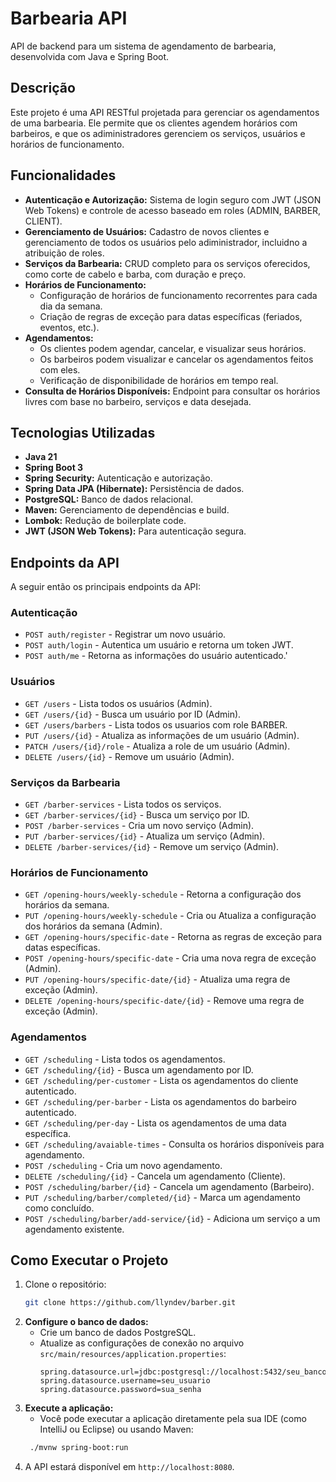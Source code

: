 # Barbearia API

API de backend para um sistema de agendamento de barbearia, desenvolvida com Java e Spring Boot.

## Descrição

Este projeto é uma API RESTful projetada para gerenciar os agendamentos de uma barbearia. Ele permite que os clientes agendem horários com barbeiros, e que os adiministradores gerenciem os serviços, usuários e horários de funcionamento.

## Funcionalidades

* **Autenticação e Autorização:** Sistema de login seguro com JWT (JSON Web Tokens) e controle de acesso baseado em roles (ADMIN, BARBER, CLIENT).
* **Gerenciamento de Usuários:** Cadastro de novos clientes e gerenciamento de todos os usuários pelo adiministrador, incluidno a atribuição de roles.
* **Serviços da Barbearia:** CRUD completo para os serviços oferecidos, como corte de cabelo e barba, com duração e preço.
* **Horários de Funcionamento:** 
  * Configuração de horários de funcionamento recorrentes para cada dia da semana.
  * Criação de regras de exceção para datas específicas (feriados, eventos, etc.).
* **Agendamentos:**
  * Os clientes podem agendar, cancelar, e visualizar seus horários.
  * Os barbeiros podem visualizar e cancelar os agendamentos feitos com eles.
  * Verificação de disponibilidade de horários em tempo real.
* **Consulta de Horários Disponíveis:** Endpoint para consultar os horários livres com base no barbeiro, serviços e data desejada.

## Tecnologias Utilizadas

* **Java 21**
* **Spring Boot 3**
* **Spring Security:** Autenticação e autorização.
* **Spring Data JPA (Hibernate):** Persistência de dados.
* **PostgreSQL:** Banco de dados relacional.
* **Maven:** Gerenciamento de dependências e build.
* **Lombok:** Redução de boilerplate code.
* **JWT (JSON Web Tokens):** Para autenticação segura.

## Endpoints da API

A seguir então os principais endpoints da API:

### Autenticação

* `POST auth/register` - Registrar um novo usuário.
* `POST auth/login` - Autentica um usuário e retorna um token JWT.
* `POST auth/me` - Retorna as informações do usuário autenticado.'

### Usuários

* `GET /users` - Lista todos os usuários (Admin).
* `GET /users/{id}` - Busca um usuário por ID (Admin).
* `GET /users/barbers` - Lista todos os usuarios com role BARBER.
* `PUT /users/{id}` - Atualiza as informações de um usuário (Admin).
* `PATCH /users/{id}/role` - Atualiza a role de um usuário (Admin).
* `DELETE /users/{id}` - Remove um usuário (Admin).

### Serviços da Barbearia

* `GET /barber-services` - Lista todos os serviços.
* `GET /barber-services/{id}` - Busca um serviço por ID.
* `POST /barber-services` - Cria um novo serviço (Admin).
* `PUT /barber-services/{id}` - Atualiza um serviço (Admin).
* `DELETE /barber-services/{id}` - Remove um serviço (Admin).

### Horários de Funcionamento

* `GET /opening-hours/weekly-schedule` - Retorna a configuração dos horários da semana.
* `PUT /opening-hours/weekly-schedule` - Cria ou Atualiza a configuração dos horários da semana (Admin).
* `GET /opening-hours/specific-date` - Retorna as regras de exceção para datas específicas.
* `POST /opening-hours/specific-date` - Cria uma nova regra de exceção (Admin).
* `PUT /opening-hours/specific-date/{id}` - Atualiza uma regra de exceção (Admin).
* `DELETE /opening-hours/specific-date/{id}` - Remove uma regra de exceção (Admin).

### Agendamentos

* `GET /scheduling` - Lista todos os agendamentos.
* `GET /scheduling/{id}` - Busca um agendamento por ID.
* `GET /scheduling/per-customer` - Lista os agendamentos do cliente autenticado.
* `GET /scheduling/per-barber` - Lista os agendamentos do barbeiro autenticado.
* `GET /scheduling/per-day` - Lista os agendamentos de uma data específica.
* `GET /scheduling/avaiable-times` - Consulta os horários disponíveis para agendamento.
* `POST /scheduling` - Cria um novo agendamento.
* `DELETE /scheduling/{id}` - Cancela um agendamento (Cliente).
* `POST /scheduling/barber/{id}` - Cancela um agendamento (Barbeiro).
* `PUT /scheduling/barber/completed/{id}` - Marca um agendamento como concluído.
* `POST /scheduling/barber/add-service/{id}` - Adiciona um serviço a um agendamento existente.

## Como Executar o Projeto

1. Clone o repositório:
   ```bash
   git clone https://github.com/llyndev/barber.git
   ```
2. **Configure o banco de dados:**
    * Crie um banco de dados PostgreSQL.
    * Atualize as configurações de conexão no arquivo `src/main/resources/application.properties`:
        ```properties
        spring.datasource.url=jdbc:postgresql://localhost:5432/seu_banco_de_dados
        spring.datasource.username=seu_usuario
        spring.datasource.password=sua_senha
        ```
3. **Execute a aplicação:**
   * Você pode executar a aplicação diretamente pela sua IDE (como IntelliJ ou Eclipse) ou usando Maven:
   ```bash
    ./mvnw spring-boot:run
   ```
4. A API estará disponível em `http://localhost:8080`.